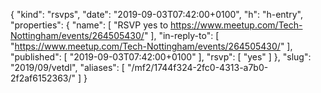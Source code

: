 {
  "kind": "rsvps",
  "date": "2019-09-03T07:42:00+0100",
  "h": "h-entry",
  "properties": {
    "name": [
      "RSVP yes to https://www.meetup.com/Tech-Nottingham/events/264505430/"
    ],
    "in-reply-to": [
      "https://www.meetup.com/Tech-Nottingham/events/264505430/"
    ],
    "published": [
      "2019-09-03T07:42:00+0100"
    ],
    "rsvp": [
      "yes"
    ]
  },
  "slug": "2019/09/vetdl",
  "aliases": [
    "/mf2/1744f324-2fc0-4313-a7b0-2f2af6152363/"
  ]
}
